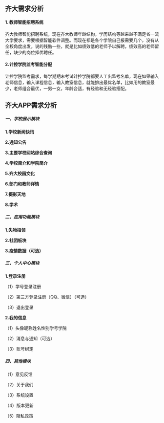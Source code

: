 ## 齐大需求分析

#### 1. 教师智能招聘系统

齐大教师智能招聘系统，现在齐大教师年龄结构，学历结构等越来越不满足省一流大学要求，需要根据智能软件调整。而现在都是各个学院自己报需要几个，没有从全校角度出发。说的残酷一些，就是比如绩效低的老师予以解聘，绩效高的老师留任，缺少的岗位择优聘任。

#### 2.计控学院监考智能分配

计控学院监考需求，每学期期末考试计控学院都要人工出监考名单，现在如果输入老师信息，输入课程信息，输入教室信息，就能排出最优名单，比如用的教室最少，老师组合最优，一男一女，年龄合适，有经验和无经验搭配。



## 齐大APP需求分析

##### 一、学校展示模块

**1.学校新闻快讯**

**2.通知公告**

**3.主要学校网站综合查询**

**4.学校简介和学院简介**

**5.齐大校园文化**

**6.部门和教师详情**

**7.摄影天地**

**8.学术**

##### 二、应用功能模块

**1.失物招领**

**2.社团板块**

**3.疫情数据（可选）**

##### 三、个人中心模块

**1.登录注册**

（1）学号登录注册

（2）第三方登录注册（QQ、微信）（可选）

（3）退出登录

**2.我的信息**

（1）头像昵称姓名性别学号学院

（2）消息与通知（可选）

（3）账号绑定

##### 四、其他模块

（1）意见反馈

（2）关于我们

（3）系统设置

（4）版本更新

（5）隐私政策

